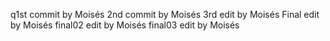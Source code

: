 q1st commit by Moisés
2nd commit by Moisés
3rd edit by Moisés
Final edit by Moisés
final02 edit by Moisés
final03 edit by Moisés
